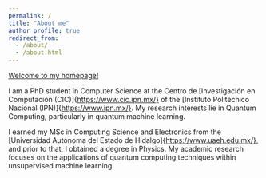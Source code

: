 ```yaml
---
permalink: /
title: "About me"
author_profile: true
redirect_from: 
  - /about/
  - /about.html
---
```



 <u>Welcome to my homepage!</u>


I am a PhD student in Computer Science at the Centro de [Investigación en Computación (CIC)]{https://www.cic.ipn.mx/} of the [Instituto Politécnico Nacional (IPN)]{https://www.ipn.mx/}. My research interests lie in Quantum Computing, particularly in quantum machine learning. 

I earned my MSc in Computing Science and Electronics from the [Universidad Autónoma del Estado de Hidalgo]{https://www.uaeh.edu.mx/}, and prior to that, I obtained a degree in Physics. 
My academic research focuses on the applications of quantum computing techniques within unsupervised machine learning.
